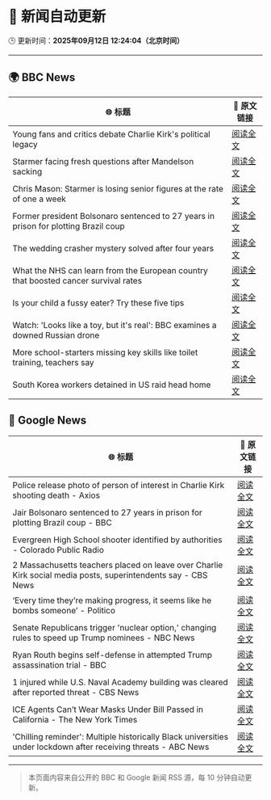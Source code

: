 # 🧠 新闻自动更新

🕒 更新时间：**2025年09月12日 12:24:04（北京时间）**

---

## 🌍 BBC News

| 🌐 标题 | 🔗 原文链接 |
|--------|-------------|
| Young fans and critics debate Charlie Kirk's political legacy | [阅读全文](https://www.bbc.com/news/articles/c62n6ql215ro?at_medium=RSS&at_campaign=rss) |
| Starmer facing fresh questions after Mandelson sacking | [阅读全文](https://www.bbc.com/news/articles/cy0v81zeggko?at_medium=RSS&at_campaign=rss) |
| Chris Mason: Starmer is losing senior figures at the rate of one a week | [阅读全文](https://www.bbc.com/news/articles/cvgvexelmkgo?at_medium=RSS&at_campaign=rss) |
| Former president Bolsonaro sentenced to 27 years in prison for plotting Brazil coup | [阅读全文](https://www.bbc.com/news/articles/c8xrqxk9p4xo?at_medium=RSS&at_campaign=rss) |
| The wedding crasher mystery solved after four years | [阅读全文](https://www.bbc.com/news/articles/c7v1d3r6y8mo?at_medium=RSS&at_campaign=rss) |
| What the NHS can learn from the European country that boosted cancer survival rates | [阅读全文](https://www.bbc.com/news/articles/c701kw519lpo?at_medium=RSS&at_campaign=rss) |
| Is your child a fussy eater? Try these five tips | [阅读全文](https://www.bbc.com/news/articles/c3e712j3gq5o?at_medium=RSS&at_campaign=rss) |
| Watch: 'Looks like a toy, but it's real': BBC examines a downed Russian drone | [阅读全文](https://www.bbc.com/news/videos/czewd31724lo?at_medium=RSS&at_campaign=rss) |
| More school-starters missing key skills like toilet training, teachers say | [阅读全文](https://www.bbc.com/news/articles/cy85pwg3dyjo?at_medium=RSS&at_campaign=rss) |
| South Korea workers detained in US raid head home | [阅读全文](https://www.bbc.com/news/articles/cn0r434g5k1o?at_medium=RSS&at_campaign=rss) |

## 📰 Google News

| 🌐 标题 | 🔗 原文链接 |
|--------|-------------|
| Police release photo of person of interest in Charlie Kirk shooting death - Axios | [阅读全文](https://news.google.com/rss/articles/CBMijwFBVV95cUxNRWpQY3RqQ0VJa0RjMExFOFpNN3N1aEsyQjZRb0otNlFxVUJxdHRwZUVwaHZwazFDcnRhMHNjdV93amJmbElIclBxYUdXQWJfSXhDNHhTQXd3bllzdTl2ZDA3dTQ1TmYwUzQtYkNTWlpoTk1pbVJqVE1oSW1IOVR4SjVWYzBpaWM4Rk5CeWdGaw?oc=5) |
| Jair Bolsonaro sentenced to 27 years in prison for plotting Brazil coup - BBC | [阅读全文](https://news.google.com/rss/articles/CBMiWkFVX3lxTFBPRnFtMEYzU1BwSTFfaW1JdGhUYVdNVmNhemdzY2hmYXZLNTd5OWpTS1NkMDhteFotSGVMZWNqZHYzMy1jYXZmcHdaQl9VMjFDa0tWd2dQOVQ1d9IBX0FVX3lxTE1Ud3FkMDVfajFEbm5MRlJ5eU10Uk9xV253M3FaUEwzdWJfSHd3UG83dERlSmtubXA4OWNfRHFFZjExYlZ3VjlDUG5jS2J5Mm0zMkRTYm5WYjdPVHhXOFRF?oc=5) |
| Evergreen High School shooter identified by authorities - Colorado Public Radio | [阅读全文](https://news.google.com/rss/articles/CBMifEFVX3lxTE80eWEwMU5Sd2h0WFVScndBOFJld0Nsbkk0UmljdXhGczV2bnFGekRoZ2RDUkF6RFhvenNPb2FKR1BaUUR2M2NMbzRDdFpCS0RBY2hlNmVvalR1SjJudjBwVmkyT01Kd0ZldnMtWXhBWG54d3JzR3hIaEZxRzk?oc=5) |
| 2 Massachusetts teachers placed on leave over Charlie Kirk social media posts, superintendents say - CBS News | [阅读全文](https://news.google.com/rss/articles/CBMihAFBVV95cUxNc3o0NlBVTHlvYmw1b052bjBsQ3l4MW1HTGF6bnctd0Z3RmdINlFzOXVWbEtlNjRYQm0yMmNvUzluUlpzWF91RWxXZFFPa3pVWEFFTjQ4dC1CcXBoV3cycktzUjFRYVR6RlhzUjBkUFpueVp5elRqZUp2dXhzOUFKdnV2eng?oc=5) |
| ‘Every time they’re making progress, it seems like he bombs someone’ - Politico | [阅读全文](https://news.google.com/rss/articles/CBMihwFBVV95cUxQaG1vYWpMUHBkQXVoU1pXSS0zVFQ1OG5DZUc0enp0SFloc0dPRXVYdzhtVmFWTE10UXBHUE1wemMyZjNCWHpibkZ2LXNNVlpjRlREUm9tVGl1c3VtLUc4UWZ0U0F4cGFub1JMQlhaVC1ual9CTXdwTlhmeERsQ05tX1ZDejBVUXc?oc=5) |
| Senate Republicans trigger 'nuclear option,' changing rules to speed up Trump nominees - NBC News | [阅读全文](https://news.google.com/rss/articles/CBMitAFBVV95cUxNa09vZ3ExQUR2VGJOVmpnRXhfdkxfSDI3R1FOejRndEhRV0VaaTlzYl9BX0NuUEYxOWVYdUJtWncxNnhwcVdhZjhycWVCZFJGTXBTZ1g4cXpacnpNLW9vZ2xJQXNVUFRSaUlmaFdONUs1ZDI2UHNkWmRBYTktWGdCMHRrMmo0N19neUdLTEZGMkN3bFByblByaHhZR3l5Y0FaSE9TYlg5Q1hpLUY5YVZrQ2tuRW7SAVZBVV95cUxPazFEQzVEMW9VdUZEanVqMlNnTUFOb2xwQ212ZVBfRFgycktqNE9CTnQ1OEwxM3FNWjJQQkFxeUhlZjh4bG51NEdwejJ0VTNkY0RCY3VEZw?oc=5) |
| Ryan Routh begins self-defense in attempted Trump assassination trial - BBC | [阅读全文](https://news.google.com/rss/articles/CBMiWkFVX3lxTE1SUG55a2pCeGtTVHR0U2E4eC0tTnlfQ3BaWVU1NlhMSGxjZzlrb3g2blZxVDlUYUdEQjVoRDhlY2I4NVFfR21uM1ZJdFl6aDdueDdCNWFWY0NlUdIBX0FVX3lxTE9US1poVFVSS19LSzRJOHBJNkFMUnQzTktUSm5CNFpHOGFGT0FQcm82c3daNjRnXzVWT3c2UkdqbThfQ2QzU3did0RaSnlSOWNjN2V4LWJNVHlNMFNoYWZJ?oc=5) |
| 1 injured while U.S. Naval Academy building was cleared after reported threat - CBS News | [阅读全文](https://news.google.com/rss/articles/CBMiigFBVV95cUxPSnVsQVRYUmVtMHk1enRYVFp4TlBGUGgxX2VFMFJFT2w3U1RSbU8td3p4djl3WU4zaFd0MG9fbHdqV2pGbXpybmJyTzNGWUR3ZTdTSk8zRzY5TXlqWl9QT0FmTDlPTDNFS2xVXzZ6UjRpX1RwNl82VHotcFd1Z044Y0N0RzVXZTBCdWc?oc=5) |
| ICE Agents Can’t Wear Masks Under Bill Passed in California - The New York Times | [阅读全文](https://news.google.com/rss/articles/CBMihgFBVV95cUxQeFVQWmJhNGVVa3NNR05oWlVCQkRpN25tZFl2SXBTMm55VXF5dEFRMnVibEVwRGFrMHF4am03Q2NqMjBxTFBRM1JTc2Fzenl6dDk5MXlqNmRjZnhyWi1GME5yTlJKYzR0WkMwbVZrOFdlMWZJVmZwY1F1X3o3SUVVMjJjQks0dw?oc=5) |
| 'Chilling reminder': Multiple historically Black universities under lockdown after receiving threats - ABC News | [阅读全文](https://news.google.com/rss/articles/CBMipwFBVV95cUxPTUNzRVBfSW5Ea2pacWtSQ1o4cmV2NmVTNTU3V3dZbWM4N0FfWmtjN2xaeGt2ZnZRYUhqMjBQbDhmOUxlbGV1WjNnWTJhWFQyZU9jY1RhNjZhUlVHX18tdVI1dFZPbUtsTzRGQ2t1UUpJVTllamV1b2JHSk5oTjVUcUNzR2NvdktuWE5DZUV6ZVVMbGNFWHluTmxSMzBPb0Z6eDB6cWtfZ9IBrAFBVV95cUxPcUFnVWlEdXZZaFhLQzJ5QUFjWkhjajY5VWR6MldEbjYxc1lvN05Xd1JQR1RqdWhIeE5OOFJHMUhKNThYNmwtQ2VEell1eFZsSkh5NVUzUGdzMkxTeXlKMTBGLWMxNUU1dHg4RnBCSzdEa3lxWWlaN1E1NWpORFlIMUdmNG4xVVFyQklheF9tTlVNa2xSbW81a3VpWEhkZFRuRmxrcTNiS0hYZ2Zf?oc=5) |

---
> 本页面内容来自公开的 BBC 和 Google 新闻 RSS 源，每 10 分钟自动更新。